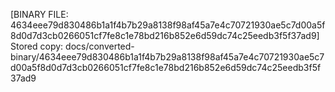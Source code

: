 [BINARY FILE: 4634eee79d830486b1a1f4b7b29a8138f98af45a7e4c70721930ae5c7d00a5f8d0d7d3cb0266051cf7fe8c1e78bd216b852e6d59dc74c25eedb3f5f37ad9]
Stored copy: docs/converted-binary/4634eee79d830486b1a1f4b7b29a8138f98af45a7e4c70721930ae5c7d00a5f8d0d7d3cb0266051cf7fe8c1e78bd216b852e6d59dc74c25eedb3f5f37ad9
